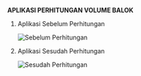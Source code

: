 **APLIKASI PERHITUNGAN VOLUME BALOK**

1. Aplikasi Sebelum Perhitungan

    ![Sebelum Perhitungan](/Users/abibraifmuaffahihwan/Desktop/1.png)
   
2. Aplikasi Sesudah Perhitungan

   ![Sesudah Perhitungan](/Users/abibraifmuaffahihwan/Desktop/2.png)
